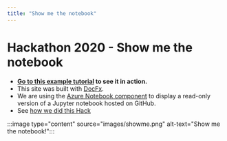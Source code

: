 ```yaml
---
title: "Show me the notebook"
---
```


# Hackathon 2020 - Show me the notebook 

* **[Go to this example tutorial](articles/tutorial.md) to see it in action.**
* This site was built with [DocFx](https://dotnet.github.io/docfx/).  
* We are using the [Azure Notebook component](https://devdiv.visualstudio.com/DevDiv/_git/AzureNotebooks?path=%2Fdocs%2F01-get-started.md&version=GTrelease-latest&_a=preview) to display a read-only version of a Jupyter notebook hosted on GitHub.  
* See [how we did this Hack](articles/details.md)

:::image type="content" source="images/showme.png" alt-text="Show me the notebook!":::
